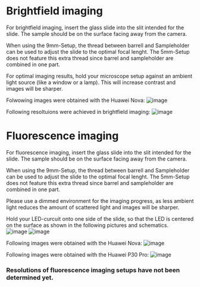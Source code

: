 # Brightfield imaging

For brightfield imaging, insert the glass slide into the slit intended for the slide. 
The sample should be on the surface facing away from the camera. 

When using the 9mm-Setup, the thread between barrell and Sampleholder can be used to adjust the slide to the optimal focal lenght. 
The 5mm-Setup does not feature this extra thread since barrel and sampleholder are combined in one part. 

For optimal imaging results, hold your microscope setup against an ambient light source (like a window or a lamp). This will increase contrast and images will be sharper.

Folwowing images were obtained with the Huawei Nova:
![image](https://user-images.githubusercontent.com/58549170/111808656-802fe980-88d4-11eb-8fb1-70a97a143acb.png)


Following resoltuions were achieved in brightfield imaging:
![image](https://user-images.githubusercontent.com/58549170/111808305-2cbd9b80-88d4-11eb-9945-135b69e07bbc.png)



# Fluorescence imaging

For fluorescence imaging, insert the glass slide into the slit intended for the slide. 
The sample should be on the surface facing away from the camera. 

When using the 9mm-Setup, the thread between barrell and Sampleholder can be used to adjust the slide to the optimal focal lenght. 
The 5mm-Setup does not feature this extra thread since barrel and sampleholder are combined in one part. 

Please use a dimmed environment for the imaging progress, as less ambient light reduces the amount of scattered light and images will be sharper.

Hold your LED-curcuit onto one side of the slide, so that the LED is centered on the surface as shown in the following pictures and schematics.  
![image](https://user-images.githubusercontent.com/58549170/111811531-6b088a00-88d7-11eb-9411-250b065bc76b.png)
![image](https://user-images.githubusercontent.com/58549170/111810841-bb331c80-88d6-11eb-9e74-58b2c9f9c7bf.png)

Following images were obtained with the Huawei Nova:
![image](https://user-images.githubusercontent.com/58549170/111811835-c5a1e600-88d7-11eb-8dc1-f20176f3e3fc.png)

Following images were obtained with the Huawei P30 Pro:
![image](https://user-images.githubusercontent.com/58549170/111812108-0e599f00-88d8-11eb-843b-f761433af32b.png)


### Resolutions of fluorescence imaging setups have not been determined yet.
